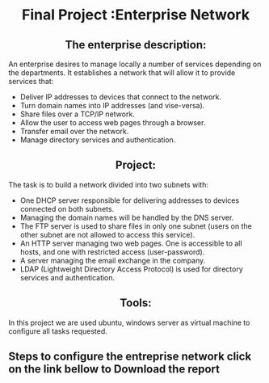 <h1 align="center"> Final Project :Enterprise Network </h1>


<h2 align="center">The enterprise description:</h2>

An enterprise desires to manage locally a number of services depending on the
departments. It establishes a network that will allow it to provide services that:

* Deliver IP addresses to devices that connect to the network.
* Turn domain names into IP addresses (and vise-versa).
* Share files over a TCP/IP network.
* Allow the user to access web pages through a browser.
* Transfer email over the network.
* Manage directory services and authentication.

<h2 align="center">Project:</h2>

The task is to build a network divided into two subnets with:

* One DHCP server responsible for delivering addresses to devices connected on both subnets.
* Managing the domain names will be handled by the DNS server.
* The FTP server is used to share files in only one subnet (users on the other subnet
are not allowed to access this service).
* An HTTP server managing two web pages. One is accessible to all hosts, and one
with restricted access (user-password).
* A server managing the email exchange in the company.
* LDAP (Lightweight Directory Access Protocol) is used for directory services and
authentication.

<h2 align="center">Tools:</h2>
In this project we are used ubuntu, windows server as virtual machine to configure all tasks requested.

<h2>Steps to configure the entreprise network click on the link bellow to Download the report </h2>
